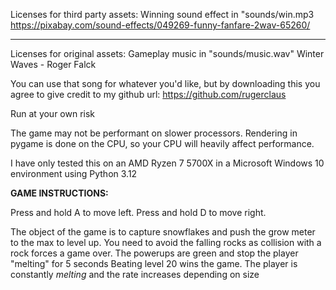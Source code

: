 Licenses for third party assets:
Winning sound effect in "sounds/win.mp3
https://pixabay.com/sound-effects/049269-funny-fanfare-2wav-65260/

_________________


Licenses for original assets:
Gameplay music in "sounds/music.wav"
Winter Waves - Roger Falck

You can use that song for whatever you'd like, but by downloading this you agree to give credit to my github url:
https://github.com/rugerclaus

Run at your own risk

The game may not be performant on slower processors. Rendering in pygame is done on the CPU, so your CPU will heavily affect performance.

I have only tested this on an AMD Ryzen 7 5700X in a Microsoft Windows 10 environment using Python 3.12

**GAME INSTRUCTIONS:**

Press and hold A to move left.
Press and hold D to move right.

The object of the game is to capture snowflakes and push the grow meter to the max to level up.
You need to avoid the falling rocks as collision with a rock forces a game over.
The powerups are green and stop the player "melting" for 5 seconds
Beating level 20 wins the game.
The player is constantly *melting* and the rate increases depending on size
